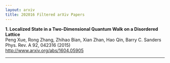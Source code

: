 ```yaml
---
layout: arxiv
title: 202016 Filtered arXiv Papers
---
```


**1.    Localized State in a Two-Dimensional Quantum Walk on a Disordered Lattice**  
Peng Xue, Rong Zhang, Zhihao Bian, Xian Zhan, Hao Qin, Barry C. Sanders  
Phys. Rev. A 92, 042316 (2015)  
http://www.arxiv.org/abs/1604.05905  
<blockquote>
<p>

</p>
</blockquote>

------


